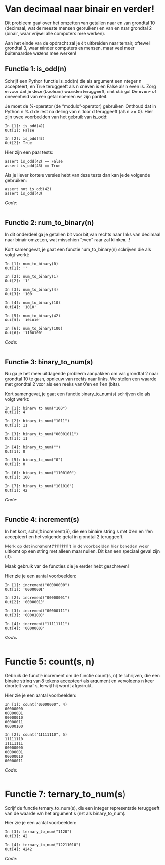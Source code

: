 # Van decimaal naar binair en verder!
Dit probleem gaat over het omzetten van getallen naar en van grondtal 10 (decimaal, wat de meeste mensen gebruiken) en van en naar grondtal 2 (binair, waar vrijwel alle computers mee werken).

Aan het einde van de opdracht zal je dit uitbreiden naar ternair, oftewel grondtal 3, waar minder computers en mensen, maar veel meer buitenaardse wezens mee werken!

## Functie 1: is_odd(n)
Schrijf een Python functie is_odd(n) die als argument een integer n accepteert, en True teruggeeft als n oneven is en False als n even is. Zorg ervoor dat je deze (boolean) waarden teruggeeft, niet strings! De even- of onevenheid van een getal noemen we zijn pariteit.

Je moet de %-operator (de “modulo”-operator) gebruiken. Onthoud dat in Python n % d de rest na deling van n door d teruggeeft (als n >= 0). Hier zijn twee voorbeelden van het gebruik van is_odd:

```
In [1]: is_odd(42)
Out[1]: False

In [2]: is_odd(43)
Out[2]: True
```

Hier zijn een paar tests:

```
assert is_odd(42) == False
assert is_odd(43) == True
```

Als je liever kortere versies hebt van deze tests dan kan je de volgende gebruiken:

```
assert not is_odd(42)
assert is_odd(43)
```

_Code:_
```

```

## Functie 2: num_to_binary(n)
In dit onderdeel ga je getallen bit voor bit,van rechts naar links van decimaal naar binair omzetten, wat misschien “even” raar zal klinken…!

Kort samengevat, je gaat een functie num_to_binary(n) schrijven die als volgt werkt:
```
In [1]: num_to_binary(0)
Out[1]: ''

In [2]: num_to_binary(1)
Out[2]: '1'

In [3]: num_to_binary(4)
Out[3]: '100'

In [4]: num_to_binary(10)
Out[4]: '1010'

In [5]: num_to_binary(42)
Out[5]: '101010'

In [6]: num_to_binary(100)
Out[6]: '1100100'
```

_Code:_
```

```

## Functie 3: binary_to_num(s)

Nu ga je het meer uitdagende probleem aanpakken om van grondtal 2 naar grondtal 10 te gaan, opnieuw van rechts naar links. We stellen een waarde met grondtal 2 voor als een reeks van 0’en en 1’en (bits).

Kort samengevat, je gaat een functie binary_to_num(s) schrijven die als volgt werkt:
```
In [1]: binary_to_num("100")
Out[1]: 4

In [2]: binary_to_num("1011")
Out[1]: 11

In [3]: binary_to_num("00001011")
Out[1]: 11

In [4]: binary_to_num("")
Out[1]: 0

In [5]: binary_to_num("0")
Out[1]: 0

In [6]: binary_to_num("1100100")
Out[1]: 100

In [7]: binary_to_num("101010")
Out[1]: 42
```

_Code:_
```

```

## Functie 4: increment(s)

In het kort, schrijft increment(S), die een binaire string s met 0’en en 1’en accepteert en het volgende getal in grondtal 2 teruggeeft.

Merk op dat increment('11111111') in de voorbeelden hier beneden weer uitkomt op een string met alleen maar nullen. Dit kan een speciaal geval zijn (if).

Maak gebruik van de functies die je eerder hebt geschreven!

Hier zie je een aantal voorbeelden:
```
In [1]: increment("00000000")
Out[1]: '00000001'

In [2]: increment("00000001")
Out[2]: '00000010'

In [3]: increment("00000111")
Out[3]: '00001000'

In [4]: increment("11111111")
Out[4]: '00000000'
```

_Code:_
```

```

# Functie 5: count(s, n)
Gebruik de functie increment om de functie count(s, n) te schrijven, die een binaire string van 8 tekens accepteert als argument en vervolgens n keer doortelt vanaf s, terwijl hij wordt afgedrukt.

Hier zie je een aantal voorbeelden:
```
In [1]: count("00000000", 4)
00000000
00000001
00000010
00000011
00000100

In [2]: count("11111110", 5)
11111110
11111111
00000000
00000001
00000010
00000011
```

_Code:_
```

```

# Functie 7: ternary_to_num(s)
Scrijf de functie ternary_to_num(s), die een integer representatie teruggeeft van de waarde van het argument s (net als binary_to_num).

Hier zie je een aantal voorbeelden:
```
In [3]: ternary_to_num("1120")
Out[3]: 42

In [4]: ternary_to_num("12211010")
Out[4]: 4242
```

_Code:_
```

```